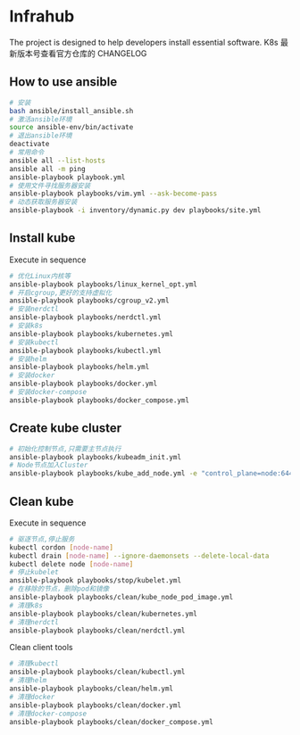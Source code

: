 # Infrahub

The project is designed to help developers install essential software.
K8s 最新版本号查看官方仓库的 CHANGELOG

## How to use ansible

```bash
# 安装
bash ansible/install_ansible.sh
# 激活ansible环境
source ansible-env/bin/activate
# 退出ansible环境
deactivate
# 常用命令
ansible all --list-hosts
ansible all -m ping
ansible-playbook playbook.yml
# 使用文件寻找服务器安装
ansible-playbook playbooks/vim.yml --ask-become-pass
# 动态获取服务器安装
ansible-playbook -i inventory/dynamic.py dev playbooks/site.yml
```

## Install kube

Execute in sequence

```bash
# 优化Linux内核等
ansible-playbook playbooks/linux_kernel_opt.yml
# 开启cgroup,更好的支持虚拟化
ansible-playbook playbooks/cgroup_v2.yml
# 安装nerdctl
ansible-playbook playbooks/nerdctl.yml
# 安装k8s
ansible-playbook playbooks/kubernetes.yml
# 安装kubectl
ansible-playbook playbooks/kubectl.yml
# 安装helm
ansible-playbook playbooks/helm.yml
# 安装docker
ansible-playbook playbooks/docker.yml
# 安装docker-compose
ansible-playbook playbooks/docker_compose.yml
```

## Create kube cluster

```bash
# 初始化控制节点,只需要主节点执行
ansible-playbook playbooks/kubeadm_init.yml
# Node节点加入Cluster
ansible-playbook playbooks/kube_add_node.yml -e "control_plane=node:6443 kubeadm_token=xxxx.xxxxxxxxxxxx discovery_token_ca_cert_hash=sha256:xxxx is_control_plane=--control-plane"
```

## Clean kube

Execute in sequence

```bash
# 驱逐节点,停止服务
kubectl cordon [node-name]
kubectl drain [node-name] --ignore-daemonsets --delete-local-data
kubectl delete node [node-name]
# 停止kubelet
ansible-playbook playbooks/stop/kubelet.yml
# 在移除的节点，删除pod和镜像
ansible-playbook playbooks/clean/kube_node_pod_image.yml
# 清理k8s
ansible-playbook playbooks/clean/kubernetes.yml
# 清理nerdctl
ansible-playbook playbooks/clean/nerdctl.yml

```

Clean client tools

```bash
# 清理kubectl
ansible-playbook playbooks/clean/kubectl.yml
# 清理helm
ansible-playbook playbooks/clean/helm.yml
# 清理docker
ansible-playbook playbooks/clean/docker.yml
# 清理docker-compose
ansible-playbook playbooks/clean/docker_compose.yml

```
